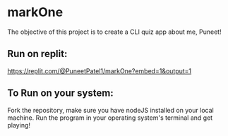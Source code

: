 # markOne

The objective of this project is to create a CLI quiz app about me, Puneet!

## Run on replit: 
https://replit.com/@PuneetPatel1/markOne?embed=1&output=1

## To Run on your system:
Fork the repository, make sure you have nodeJS installed on your local machine. Run the program in your operating system's terminal and get playing!

